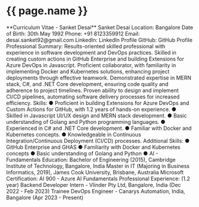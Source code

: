<h1>{{ page.name }}</h1>
**Curriculum Vitae - Sanket Desai**
Sanket Desai
Location: Bangalore
Date of Birth: 30th May 1992
Phone: +91 8123359912
Email: desai.sanket92@gmail.com
LinkedIn: LinkedIn Profile
GitHub: GitHub Profile
Professional Summary:
Results-oriented skilled professional with experience in software development and DevOps
practices. Skilled in creating custom actions in GitHub Enterprise and building Extensions
for Azure DevOps in Javascript. Proficient collaborator, with familiarity in implementing
Docker and Kubernetes solutions, enhancing project deployments through effective
teamwork. Demonstrated expertise in MERN stack, C#, and .NET Core development,
ensuring code quality and adherence to project timelines. Proven ability to design and
implement CI/CD pipelines, automating software delivery processes for increased efficiency.
Skills:
● Proficient in building Extensions for Azure DevOps and Custom Actions for GitHub,
with 1.2 years of hands-on experience.
● Skilled in Javascript UI/UX design and MERN stack development.
● Basic understanding of Golang and Python programming languages.
● Experienced in C# and .NET Core development.
● Familiar with Docker and Kubernetes concepts.
● Knowledgeable in Continuous Integration/Continuous Deployment (CI/CD)
processes.
Additional Skills:
● GitHub Enterprise and GHAS
● Familiarity with Docker and Kubernetes concepts
● Basic understanding of Golang and Python
● AI - Fundamentals
Education:
Bachelor of Engineering (2015), Cambridge Institute of Technology, Bangalore, India
Master in IT (Majoring in Business Informatics, 2019), James Cook University, Brisbane,
Australia
Microsoft Certification: AI 900 - Azure AI Fundamentals
Professional Experience: (1.2 year)
Backend Developer Intern - Vlinder Pty Ltd, Bangalore, India (Dec 2022 - Feb 2023)
Trainee DevOps Engineer - Canarys Automation, India, Bangalore (Apr 2023 - Present)
